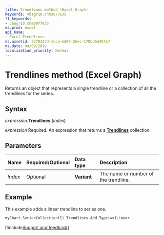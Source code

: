 ```yaml
---
title: Trendlines method (Excel Graph)
keywords: vbagr10.chm3077635
f1_keywords:
- vbagr10.chm3077635
ms.prod: excel
api_name:
- Excel.Trendlines
ms.assetid: 2379333d-1cca-bd04-2dec-170bd5d40f67
ms.date: 04/09/2019
localization_priority: Normal
---
```



# Trendlines method (Excel Graph)

Returns an object that represents a single trendline or a collection of all the trendlines for the series.

## Syntax

_expression_.**Trendlines** (_Index_)

_expression_ Required. An expression that returns a **[Trendlines](Excel.trendlines(collection).md)** collection.


## Parameters

|Name|Required/Optional|Data type|Description|
|:-----|:-----|:-----|:-----|
|_Index_ | Optional |**Variant**| The name or number of the trendline.|

## Example

This example adds a linear trendline to series one.

```vb
myChart.SeriesCollection(1).Trendlines.Add Type:=xlLinear
```

[!include[Support and feedback](~/includes/feedback-boilerplate.md)]
